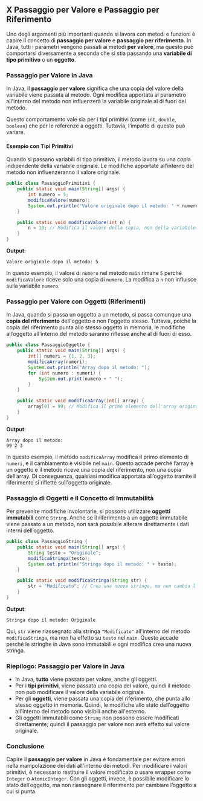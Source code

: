 ## X Passaggio per Valore e Passaggio per Riferimento

Uno degli argomenti più importanti quando si lavora con metodi e funzioni è capire il concetto di **passaggio per valore** e **passaggio per riferimento**. In Java, tutti i parametri vengono passati ai metodi **per valore**, ma questo può comportarsi diversamente a seconda che si stia passando una **variabile di tipo primitivo** o un **oggetto**.

### Passaggio per Valore in Java
In Java, il **passaggio per valore** significa che una copia del valore della variabile viene passata al metodo. Ogni modifica apportata al parametro all'interno del metodo non influenzerà la variabile originale al di fuori del metodo.

Questo comportamento vale sia per i tipi primitivi (come `int`, `double`, `boolean`) che per le referenze a oggetti. Tuttavia, l’impatto di questo può variare.

#### Esempio con Tipi Primitivi
Quando si passano variabili di tipo primitivo, il metodo lavora su una copia indipendente della variabile originale. Le modifiche apportate all’interno del metodo non influenzeranno il valore originale.

```java
public class PassaggioPrimitivi {
    public static void main(String[] args) {
        int numero = 5;
        modificaValore(numero);
        System.out.println("Valore originale dopo il metodo: " + numero);
    }

    public static void modificaValore(int n) {
        n = 10; // Modifica il valore della copia, non della variabile originale
    }
}
```

**Output**:
```
Valore originale dopo il metodo: 5
```

In questo esempio, il valore di `numero` nel metodo `main` rimane `5` perché `modificaValore` riceve solo una copia di `numero`. La modifica a `n` non influisce sulla variabile `numero`.

### Passaggio per Valore con Oggetti (Riferimenti)
In Java, quando si passa un oggetto a un metodo, si passa comunque una **copia del riferimento** dell'oggetto e non l'oggetto stesso. Tuttavia, poiché la copia del riferimento punta allo stesso oggetto in memoria, le modifiche all’oggetto all’interno del metodo saranno riflesse anche al di fuori di esso.

```java
public class PassaggioOggetto {
    public static void main(String[] args) {
        int[] numeri = {1, 2, 3};
        modificaArray(numeri);
        System.out.println("Array dopo il metodo: ");
        for (int numero : numeri) {
            System.out.print(numero + " ");
        }
    }

    public static void modificaArray(int[] array) {
        array[0] = 99; // Modifica il primo elemento dell'array originale
    }
}
```

**Output**:
```
Array dopo il metodo:
99 2 3
```

In questo esempio, il metodo `modificaArray` modifica il primo elemento di `numeri`, e il cambiamento è visibile nel `main`. Questo accade perché l’array è un oggetto e il metodo riceve una copia del riferimento, non una copia dell’array. Di conseguenza, qualsiasi modifica apportata all’oggetto tramite il riferimento si riflette sull'oggetto originale.

### Passaggio di Oggetti e il Concetto di Immutabilità
Per prevenire modifiche involontarie, si possono utilizzare **oggetti immutabili** come `String`. Anche se il riferimento a un oggetto immutabile viene passato a un metodo, non sarà possibile alterare direttamente i dati interni dell’oggetto.

```java
public class PassaggioString {
    public static void main(String[] args) {
        String testo = "Originale";
        modificaStringa(testo);
        System.out.println("Stringa dopo il metodo: " + testo);
    }

    public static void modificaStringa(String str) {
        str = "Modificato"; // Crea una nuova stringa, ma non cambia l'originale
    }
}
```

**Output**:
```
Stringa dopo il metodo: Originale
```

Qui, `str` viene riassegnato alla stringa `"Modificato"` all'interno del metodo `modificaStringa`, ma non ha effetto su `testo` nel `main`. Questo accade perché le stringhe in Java sono immutabili e ogni modifica crea una nuova stringa.

### Riepilogo: Passaggio per Valore in Java
- In Java, **tutto** viene passato per valore, anche gli oggetti.
- Per i **tipi primitivi**, viene passata una copia del valore, quindi il metodo non può modificare il valore della variabile originale.
- Per gli **oggetti**, viene passata una copia del riferimento, che punta allo stesso oggetto in memoria. Quindi, le modifiche allo stato dell’oggetto all'interno del metodo sono visibili anche all'esterno.
- Gli oggetti immutabili come `String` non possono essere modificati direttamente, quindi il passaggio per valore non avrà effetto sul valore originale.

### Conclusione
Capire il **passaggio per valore** in Java è fondamentale per evitare errori nella manipolazione dei dati all'interno dei metodi. Per modificare i valori primitivi, è necessario restituire il valore modificato o usare wrapper come `Integer` o `AtomicInteger`. Con gli oggetti, invece, è possibile modificare lo stato dell’oggetto, ma non riassegnare il riferimento per cambiare l’oggetto a cui si punta.